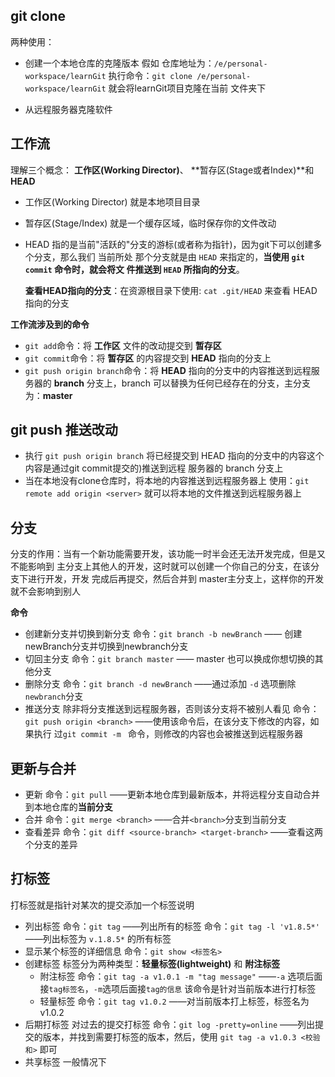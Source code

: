 ## git clone
两种使用：
- 创建一个本地仓库的克隆版本
假如 仓库地址为：`/e/personal-workspace/learnGit`
执行命令：`git clone /e/personal-workspace/learnGit` 就会将learnGit项目克隆在当前
文件夹下

- 从远程服务器克隆软件

## 工作流
理解三个概念： **工作区(Working Director)**、 **暂存区(Stage或者Index)**和 **HEAD**
- 工作区(Working Director)
  就是本地项目目录
- 暂存区(Stage/Index) 
  就是一个缓存区域，临时保存你的文件改动
- HEAD
  指的是当前"活跃的"分支的游标(或者称为指针)，因为git下可以创建多个分支，那么我们
  当前所处 那个分支就是由 `HEAD` 来指定的，**当使用 `git commit` 命令时，就会将文
  件推送到 `HEAD` 所指向的分支**。

  **查看HEAD指向的分支**：在资源根目录下使用: `cat .git/HEAD` 来查看 HEAD指向的分支

**工作流涉及到的命令** 
- `git add`命令：将 **工作区** 文件的改动提交到 **暂存区**
- `git commit`命令：将 **暂存区** 的内容提交到 **HEAD** 指向的分支上
- `git push origin branch`命令：将 **HEAD** 指向的分支中的内容推送到远程服务器的
   **branch** 分支上，branch 可以替换为任何已经存在的分支，主分支为：**master**

## git push 推送改动
- 执行 `git push origin branch` 
  将已经提交到 HEAD 指向的分支中的内容这个内容是通过git commit提交的)推送到远程
  服务器的 branch 分支上
- 当在本地没有clone仓库时，将本地的内容推送到远程服务器上
  使用：`git remote add origin <server>` 就可以将本地的文件推送到远程服务器上

## 分支
分支的作用：当有一个新功能需要开发，该功能一时半会还无法开发完成，但是又不能影响到
主分支上其他人的开发，这时就可以创建一个你自己的分支，在该分支下进行开发，开发
完成后再提交，然后合并到 master主分支上，这样你的开发就不会影响到别人

**命令**
- 创建新分支并切换到新分支
  命令：`git branch -b newBranch` —— 创建newBranch分支并切换到newbranch分支
- 切回主分支
  命令：`git branch master`  —— master 也可以换成你想切换的其他分支
- 删除分支
  命令：`git branch -d newBranch`  ——通过添加 `-d` 选项删除`newbranch`分支
- 推送分支
  除非将分支推送到远程服务器，否则该分支将不被别人看见
  命令：`git push origin <branch>` ——使用该命令后，在该分支下修改的内容，如果执行
  过`git commit -m ` 命令，则修改的内容也会被推送到远程服务器

## 更新与合并
- 更新
  命令：`git pull`  ——更新本地仓库到最新版本，并将远程分支自动合并到本地仓库的**当前分支**
- 合并
  命令：`git merge <branch>`  ——合并`<branch>`分支到当前分支
- 查看差异
  命令：`git diff <source-branch> <target-branch>`  ——查看这两个分支的差异

## 打标签
打标签就是指针对某次的提交添加一个标签说明
- 列出标签
  命令：`git tag` ——列出所有的标签
  命令：`git tag -l 'v1.8.5*'`  ——列出标签为 `v.1.8.5*` 的所有标签
- 显示某个标签的详细信息
  命令：`git show <标签名>`
- 创建标签
  标签分为两种类型：**轻量标签(lightweight)** 和 **附注标签**
  - 附注标签
  命令：`git tag -a v1.0.1 -m "tag message"` ——`-a` 选项后面接`tag标签名`，`-m`选项后面接`tag的信息`
  该命令是针对当前版本进行打标签
  - 轻量标签
  命令：`git tag v1.0.2` ——对当前版本打上标签，标签名为v1.0.2
- 后期打标签
  对过去的提交打标签
  命令：`git log -pretty=online` ——列出提交的版本，并找到需要打标签的版本，然后，使用
  `git tag -a v1.0.3 <校验和>` 即可
- 共享标签 
  一般情况下


  



